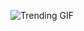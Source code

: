 ![Trending GIF](https://media4.giphy.com/media/v1.Y2lkPThiYjIxNzcyMWg4dmJ0a2V3cTZ3bzducnQ4ZmNpOGMzY3Q0Z291amtoZ2FzNmRnNSZlcD12MV9naWZzX3NlYXJjaCZjdD1n/bGgsc5mWoryfgKBx1u/giphy.gif)
